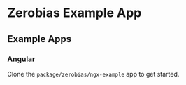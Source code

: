 # Zerobias Example App 

## Example Apps

### Angular 
Clone the `package/zerobias/ngx-example` app to get started.